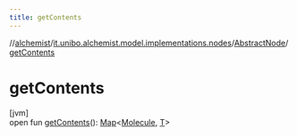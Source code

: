 ```yaml
---
title: getContents
---
```

//[alchemist](../../../index.html)/[it.unibo.alchemist.model.implementations.nodes](../index.html)/[AbstractNode](index.html)/[getContents](get-contents.html)



# getContents



[jvm]\
open fun [getContents](get-contents.html)(): [Map](https://docs.oracle.com/javase/8/docs/api/java/util/Map.html)<[Molecule](../../it.unibo.alchemist.model.interfaces/-molecule/index.html), [T](../../it.unibo.alchemist/-supported-incarnations/get.html)>




